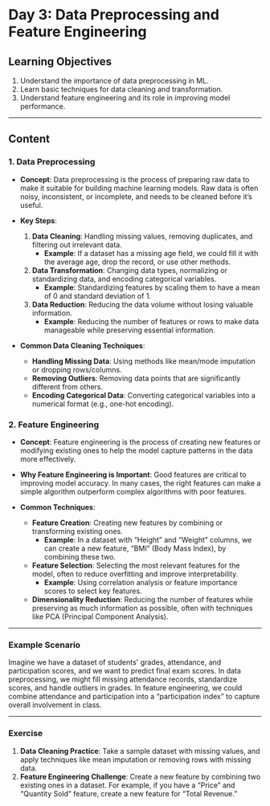 
# Day 3: Data Preprocessing and Feature Engineering

## Learning Objectives
1. Understand the importance of data preprocessing in ML.
2. Learn basic techniques for data cleaning and transformation.
3. Understand feature engineering and its role in improving model performance.

---

## Content

### 1. Data Preprocessing
- **Concept**: Data preprocessing is the process of preparing raw data to make it suitable for building machine learning models. Raw data is often noisy, inconsistent, or incomplete, and needs to be cleaned before it’s useful.

- **Key Steps**:
  1. **Data Cleaning**: Handling missing values, removing duplicates, and filtering out irrelevant data.
     - **Example**: If a dataset has a missing age field, we could fill it with the average age, drop the record, or use other methods.
  2. **Data Transformation**: Changing data types, normalizing or standardizing data, and encoding categorical variables.
     - **Example**: Standardizing features by scaling them to have a mean of 0 and standard deviation of 1.
  3. **Data Reduction**: Reducing the data volume without losing valuable information.
     - **Example**: Reducing the number of features or rows to make data manageable while preserving essential information.

- **Common Data Cleaning Techniques**:
  - **Handling Missing Data**: Using methods like mean/mode imputation or dropping rows/columns.
  - **Removing Outliers**: Removing data points that are significantly different from others.
  - **Encoding Categorical Data**: Converting categorical variables into a numerical format (e.g., one-hot encoding).

### 2. Feature Engineering
- **Concept**: Feature engineering is the process of creating new features or modifying existing ones to help the model capture patterns in the data more effectively.

- **Why Feature Engineering is Important**: Good features are critical to improving model accuracy. In many cases, the right features can make a simple algorithm outperform complex algorithms with poor features.

- **Common Techniques**:
  - **Feature Creation**: Creating new features by combining or transforming existing ones.
    - **Example**: In a dataset with “Height” and “Weight” columns, we can create a new feature, “BMI” (Body Mass Index), by combining these two.
  - **Feature Selection**: Selecting the most relevant features for the model, often to reduce overfitting and improve interpretability.
    - **Example**: Using correlation analysis or feature importance scores to select key features.
  - **Dimensionality Reduction**: Reducing the number of features while preserving as much information as possible, often with techniques like PCA (Principal Component Analysis).

---

### Example Scenario
Imagine we have a dataset of students' grades, attendance, and participation scores, and we want to predict final exam scores. In data preprocessing, we might fill missing attendance records, standardize scores, and handle outliers in grades. In feature engineering, we could combine attendance and participation into a “participation index” to capture overall involvement in class.

---

### Exercise
1. **Data Cleaning Practice**: Take a sample dataset with missing values, and apply techniques like mean imputation or removing rows with missing data.
2. **Feature Engineering Challenge**: Create a new feature by combining two existing ones in a dataset. For example, if you have a “Price” and “Quantity Sold” feature, create a new feature for “Total Revenue.”
